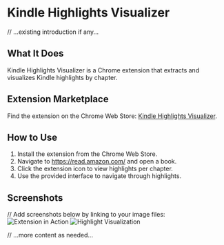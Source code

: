 # Kindle Highlights Visualizer

// ...existing introduction if any...

## What It Does
Kindle Highlights Visualizer is a Chrome extension that extracts and visualizes Kindle highlights by chapter.

## Extension Marketplace
Find the extension on the Chrome Web Store: [Kindle Highlights Visualizer](https://chrome.google.com/webstore).

## How to Use
1. Install the extension from the Chrome Web Store.
2. Navigate to https://read.amazon.com/ and open a book.
3. Click the extension icon to view highlights per chapter.
4. Use the provided interface to navigate through highlights.

## Screenshots
// Add screenshots below by linking to your image files:
![Extension in Action](path/to/screenshot1.png)
![Highlight Visualization](path/to/screenshot2.png)

// ...more content as needed...
